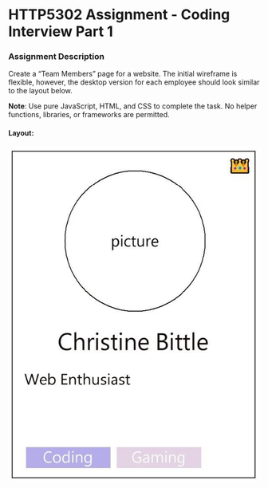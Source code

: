 # HTTP5302 Assignment - Coding Interview Part 1

### Assignment Description
Create a “Team Members” page for a website. The initial wireframe is flexible, however, the desktop version for each employee should look similar to the layout below.

**Note**: Use pure JavaScript, HTML, and CSS to complete the task. No helper functions, libraries, or frameworks are permitted.

#### Layout:

![layout](https://github.com/susanboratynska/5302B_Assignment2_CodingInterview_Part1/blob/master/images/employeelayout.png "Layout")

